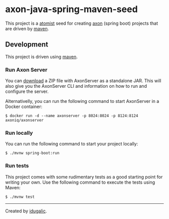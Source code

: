 # axon-java-spring-maven-seed

This project is a [atomist] seed for creating [axon] (spring boot) projects that are driven by [maven].

## Development

This project is driven using [maven].

### Run Axon Server

You can [download](https://download.axoniq.io/axonserver/AxonServer.zip) a ZIP file with AxonServer as a standalone JAR. This will also give you the AxonServer CLI and information on how to run and configure the server.

Alternativelly, you can run the following command to start AxonServer in a Docker container:

```
$ docker run -d --name axonserver -p 8024:8024 -p 8124:8124 axoniq/axonserver
```

### Run locally

You can run the following command to start your project locally:

```
$ ./mvnw spring-boot:run
```

### Run tests

This project comes with some rudimentary tests as a good starting
point for writing your own.  Use the following command to execute the
tests using Maven:

```
$ ./mvnw test
```

---

Created by [idugalic].

[maven]: https://maven.apache.org/ (Maven)
[atomist]: https://www.atomist.com/ (Atomist)
[idugalic]: http://idugalic.pro/ (Ivan Dugalic)
[axon]: https://axoniq.io/ (Axon)